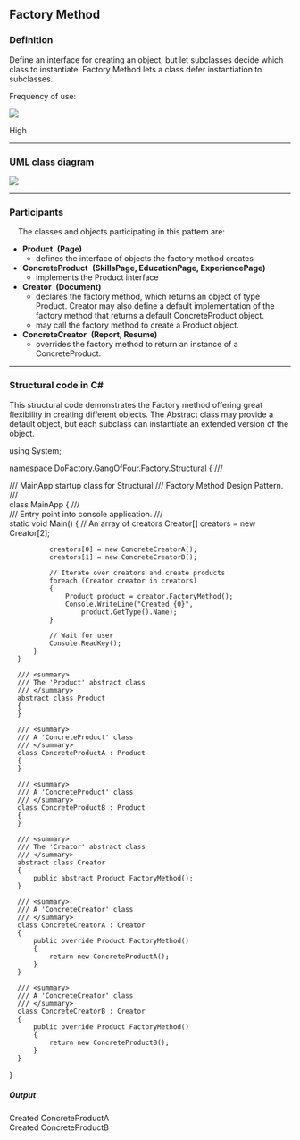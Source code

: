 Factory Method
------

### Definition

Define an interface for creating an object, but let subclasses decide which class to instantiate. Factory Method lets a class defer instantiation to subclasses.

Frequency of use:

![](https://www.dofactory.com/images/use_high.gif)

High

* * * * *

### UML class diagram

![](https://www.dofactory.com/images/diagrams/net/factory.gif)

* * * * *

### Participants

    The classes and objects participating in this pattern are:

-   **Product**  **(Page)**
    -   defines the interface of objects the factory method creates
-   **ConcreteProduct**  **(SkillsPage, EducationPage, ExperiencePage)**
    -   implements the Product interface
-   **Creator**  **(Document)**
    -   declares the factory method, which returns an object of type Product. Creator may also define a default implementation of the factory method that returns a default ConcreteProduct object.
    -   may call the factory method to create a Product object.
-   **ConcreteCreator**  **(Report, Resume)**
    -   overrides the factory method to return an instance of a ConcreteProduct.

* * * * *

### Structural code in C#

This structural code demonstrates the Factory method offering great flexibility in creating different objects. The Abstract class may provide a default object, but each subclass can instantiate an extended version of the object.

  using System;

  namespace DoFactory.GangOfFour.Factory.Structural
  {
      /// <summary>
      /// MainApp startup class for Structural 
      /// Factory Method Design Pattern.
      /// </summary>
      class MainApp
      {
          /// <summary>
          /// Entry point into console application.
          /// </summary>
          static void Main()
          {
              // An array of creators
              Creator[] creators = new Creator[2];

              creators[0] = new ConcreteCreatorA();
              creators[1] = new ConcreteCreatorB();

              // Iterate over creators and create products
              foreach (Creator creator in creators)
              {
                  Product product = creator.FactoryMethod();
                  Console.WriteLine("Created {0}",
                      product.GetType().Name);
              }

              // Wait for user
              Console.ReadKey();
          }
      }

      /// <summary>
      /// The 'Product' abstract class
      /// </summary>
      abstract class Product
      {
      }

      /// <summary>
      /// A 'ConcreteProduct' class
      /// </summary>
      class ConcreteProductA : Product
      {
      }

      /// <summary>
      /// A 'ConcreteProduct' class
      /// </summary>
      class ConcreteProductB : Product
      {
      }

      /// <summary>
      /// The 'Creator' abstract class
      /// </summary>
      abstract class Creator
      {
          public abstract Product FactoryMethod();
      }

      /// <summary>
      /// A 'ConcreteCreator' class
      /// </summary>
      class ConcreteCreatorA : Creator
      {
          public override Product FactoryMethod()
          {
              return new ConcreteProductA();
          }
      }

      /// <summary>
      /// A 'ConcreteCreator' class
      /// </summary>
      class ConcreteCreatorB : Creator
      {
          public override Product FactoryMethod()
          {
              return new ConcreteProductB();
          }
      }
  }

##### Output

  Created ConcreteProductA\
  Created ConcreteProductB